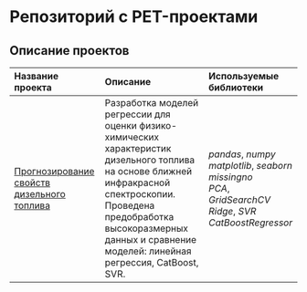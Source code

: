 # Репозиторий с PET-проектами

## Описание проектов 

| Название проекта | Описание | Используемые библиотеки | 
| :---------------------- | :---------------------- | :---------------------- |
| [Прогнозирование свойств дизельного топлива](fuel_forecasting) | Разработка моделей регрессии для оценки физико-химических характеристик дизельного топлива на основе ближней инфракрасной спектроскопии. Проведена предобработка высокоразмерных данных и сравнение моделей: линейная регрессия, CatBoost, SVR. | *pandas*, *numpy*<br>*matplotlib*, *seaborn*<br>*missingno*<br>*PCA*, *GridSearchCV*<br>*Ridge*, *SVR*<br>*CatBoostRegressor* |
